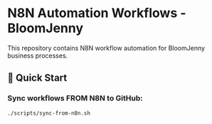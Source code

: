 # N8N Automation Workflows - BloomJenny

This repository contains N8N workflow automation for BloomJenny business processes.

## 🚀 Quick Start

### Sync workflows FROM N8N to GitHub:
```bash
./scripts/sync-from-n8n.sh